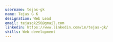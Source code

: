 ```yaml
---
username: tejas-gk
name: Tejas G K
designation: Web Lead
email: tejasgk250@gmail.com
linkedin: https://www.linkedin.com/in/tejas-gk/
skills: Web development
---
```

